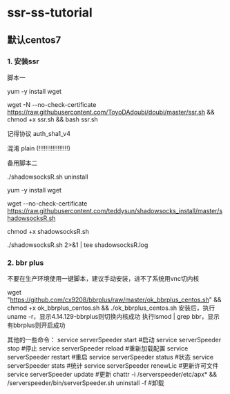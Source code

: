 # ssr-ss-tutorial

## 默认centos7 

### 1. 安装ssr

脚本一

yum -y install wget

wget -N --no-check-certificate https://raw.githubusercontent.com/ToyoDAdoubi/doubi/master/ssr.sh && chmod +x ssr.sh && bash ssr.sh

记得协议 auth_sha1_v4

混淆 plain  (!!!!!!!!!!!!!!!!!)

备用脚本二

./shadowsocksR.sh uninstall

yum -y install wget

wget --no-check-certificate https://raw.githubusercontent.com/teddysun/shadowsocks_install/master/shadowsocksR.sh

chmod +x shadowsocksR.sh

./shadowsocksR.sh 2>&1 | tee shadowsocksR.log

### 2. bbr plus
不要在生产环境使用一键脚本，建议手动安装，进不了系统用vnc切内核

wget "https://github.com/cx9208/bbrplus/raw/master/ok_bbrplus_centos.sh" && chmod +x ok_bbrplus_centos.sh && ./ok_bbrplus_centos.sh
安装后，执行uname -r，显示4.14.129-bbrplus则切换内核成功
执行lsmod | grep bbr，显示有bbrplus则开启成功



其他的一些命令：
service serverSpeeder start #启动
service serverSpeeder stop #停止
service serverSpeeder reload #重新加载配置
service serverSpeeder restart #重启
service serverSpeeder status #状态
service serverSpeeder stats #统计
service serverSpeeder renewLic #更新许可文件
service serverSpeeder update #更新
chattr -i /serverspeeder/etc/apx* && /serverspeeder/bin/serverSpeeder.sh uninstall -f #卸载




